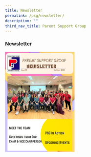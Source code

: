 ```yaml
---
title: Newsletter
permalink: /psg/newsletter/
description: ""
third_nav_title: Parent Support Group
---
```

### Newsletter
<a href="https://online.fliphtml5.com/cuxpm/huhv/"><img src="/images/PSG/newsletter%20page%20final.png" style="width:45%"></a>
